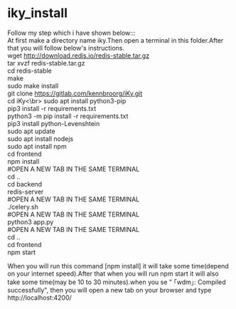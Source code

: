 # iky_install

Follow my step which i have shown below:::<br>
At first make a directory name iky.Then open a terminal in this folder.After that you will follow below's instructions.<br>
        wget http://download.redis.io/redis-stable.tar.gz<br>
 tar xvzf redis-stable.tar.gz<br>
 cd redis-stable<br>
 make<br>
 sudo make install<br>
 git clone https://gitlab.com/kennbroorg/iKy.git<br>
 cd iKy<\br>
 sudo apt install python3-pip<br>
 pip3 install -r requirements.txt<br>
 python3 -m pip install -r requirements.txt<br>
 pip3 install python-Levenshtein<br>
 sudo apt update<br>
 sudo apt install nodejs<br>
 sudo apt install npm<br>
 cd frontend<br>
 npm install<br>
 #OPEN A NEW TAB IN THE SAME TERMINAL<br>
 cd ..<br>
 cd backend<br>
 redis-server<br>
 #OPEN A NEW TAB IN THE SAME TERMINAL<br>
 ./celery.sh<br>
 #OPEN A NEW TAB IN THE SAME TERMINAL<br>
 python3 app.py <br>
 #OPEN A NEW TAB IN THE SAME TERMINAL<br>
 cd ..<br>
 cd frontend<br>
 npm start<br>
     

When you will run this command [npm install] it will take some time(depend on your internet speed).After that when you will run npm start it will also take some time(may be 10 to 30 minutes).when you se " ｢wdm｣: Compiled successfully", then you will open a new tab on your browser and type http://localhost:4200/

